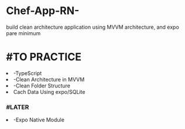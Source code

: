 # Chef-App-RN-
build clean architecture application using MVVM architecture, and expo pare minimum

<h1>#TO PRACTICE</h1>
<li>-TypeScript</li>
<li>-Clean Architecture in MVVM</li>
<li>-Clean Folder Structure</li>
<li>Cach Data Using expo/SQLite</li>
<h3>#LATER</h3>
<li>-Expo Native Module</li>
